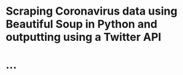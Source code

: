 # Scraping Coronavirus data using Beautiful Soup in Python and outputting using a Twitter API
# ...
